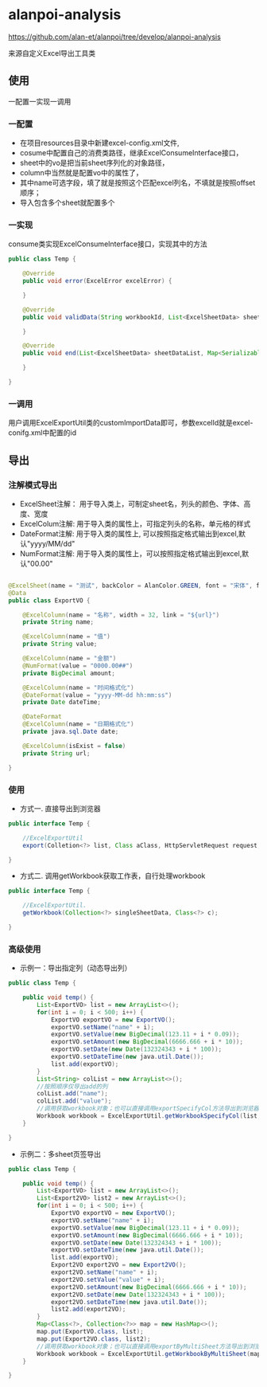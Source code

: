 # alanpoi-analysis

https://github.com/alan-et/alanpoi/tree/develop/alanpoi-analysis

来源自定义Excel导出工具类

## 使用

一配置一实现一调用

### 一配置

- 在项目resources目录中新建excel-config.xml文件,
- cosume中配置自己的消费类路径，继承ExcelConsumeInterface接口，
- sheet中的vo是把当前sheet序列化的对象路径，
- column中当然就是配置vo中的属性了，
- 其中name可选字段，填了就是按照这个匹配excel列名，不填就是按照offset顺序；
- 导入包含多个sheet就配置多个

### 一实现

consume类实现ExcelConsumeInterface接口，实现其中的方法

```java
public class Temp {

    @Override
    public void error(ExcelError excelError) {

    }

    @Override
    public void validData(String workbookId, List<ExcelSheetData> sheetDataList, Map<Serializable, Object> excelParam) {

    }

    @Override
    public void end(List<ExcelSheetData> sheetDataList, Map<Serializable, Object> excelParam) {

    }

}
```

### 一调用

用户调用ExcelExportUtil类的customImportData即可，参数excelId就是excel-conifg.xml中配置的id

## 导出

### 注解模式导出

- ExcelSheet注解： 用于导入类上，可制定sheet名，列头的颜色、字体、高度、宽度
- ExcelColum注解: 用于导入类的属性上，可指定列头的名称，单元格的样式
- DateFormat注解: 用于导入类的属性上, 可以按照指定格式输出到excel,默认"yyyy/MM/dd"
- NumFormat注解: 用于导入类的属性上，可以按照指定格式输出到excel,默认"00.00"

```java

@ExcelSheet(name = "测试", backColor = AlanColor.GREEN, font = "宋体", fontSize = 25)
@Data
public class ExportVO {

    @ExcelColumn(name = "名称", width = 32, link = "${url}")
    private String name;

    @ExcelColumn(name = "值")
    private String value;

    @ExcelColumn(name = "金额")
    @NumFormat(value = "0000.00##")
    private BigDecimal amount;

    @ExcelColumn(name = "时间格式化")
    @DateFormat(value = "yyyy-MM-dd hh:mm:ss")
    private Date dateTime;

    @DateFormat
    @ExcelColumn(name = "日期格式化")
    private java.sql.Date date;

    @ExcelColumn(isExist = false)
    private String url;

}
```

### 使用

- 方式一. 直接导出到浏览器

```java
public interface Temp {

    //ExcelExportUtil
    export(Colletion<?> list, Class aClass, HttpServletRequest request, HttpServletResponse resp, String fileName);

}
```

- 方式二. 调用getWorkbook获取工作表，自行处理workbook

```java
public interface Temp {

    //ExcelExportUtil.
    getWorkbook(Collection<?> singleSheetData, Class<?> c);

}
```

### 高级使用

- 示例一：导出指定列（动态导出列）

```java
public class Temp {

    public void temp() {
        List<ExportVO> list = new ArrayList<>();
        for(int i = 0; i < 500; i++) {
            ExportVO exportVO = new ExportVO();
            exportVO.setName("name" + i);
            exportVO.setValue(new BigDecimal(123.11 + i * 0.09));
            exportVO.setAmount(new BigDecimal(6666.666 + i * 10));
            exportVO.setDate(new Date(132324343 + i * 100));
            exportVO.setDateTime(new java.util.Date());
            list.add(exportVO);
        }
        List<String> colList = new ArrayList<>();
        //按照顺序仅导出add的列
        colList.add("name");
        colList.add("value");
        //调用获取workbook对象；也可以直接调用exportSpecifyCol方法导出到浏览器
        Workbook workbook = ExcelExportUtil.getWorkbookSpecifyCol(list, ExportVO.class, colList);
    }

}
```

- 示例二：多sheet页签导出

```java
public class Temp {

    public void temp() {
        List<ExportVO> list = new ArrayList<>();
        List<Export2VO> list2 = new ArrayList<>();
        for(int i = 0; i < 500; i++) {
            ExportVO exportVO = new ExportVO();
            exportVO.setName("name" + i);
            exportVO.setValue(new BigDecimal(123.11 + i * 0.09));
            exportVO.setAmount(new BigDecimal(6666.666 + i * 10));
            exportVO.setDate(new Date(132324343 + i * 100));
            exportVO.setDateTime(new java.util.Date());
            list.add(exportVO);
            Export2VO export2VO = new Export2VO();
            export2VO.setName("name" + i);
            export2VO.setValue("value" + i);
            export2VO.setAmount(new BigDecimal(6666.666 + i * 10));
            export2VO.setDate(new Date(132324343 + i * 100));
            export2VO.setDateTime(new java.util.Date());
            list2.add(export2VO);
        }
        Map<Class<?>, Collection<?>> map = new HashMap<>();
        map.put(ExportVO.class, list);
        map.put(Export2VO.class, list2);
        //调用获取workbook对象；也可以直接调用exportByMultiSheet方法导出到浏览器
        Workbook workbook = ExcelExportUtil.getWorkbookByMultiSheet(map);
    }

}
```